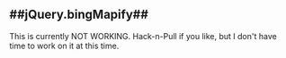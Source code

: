 ##jQuery.bingMapify##
----

This is currently NOT WORKING. Hack-n-Pull if you like, but I don't have time to work on it at this time.
